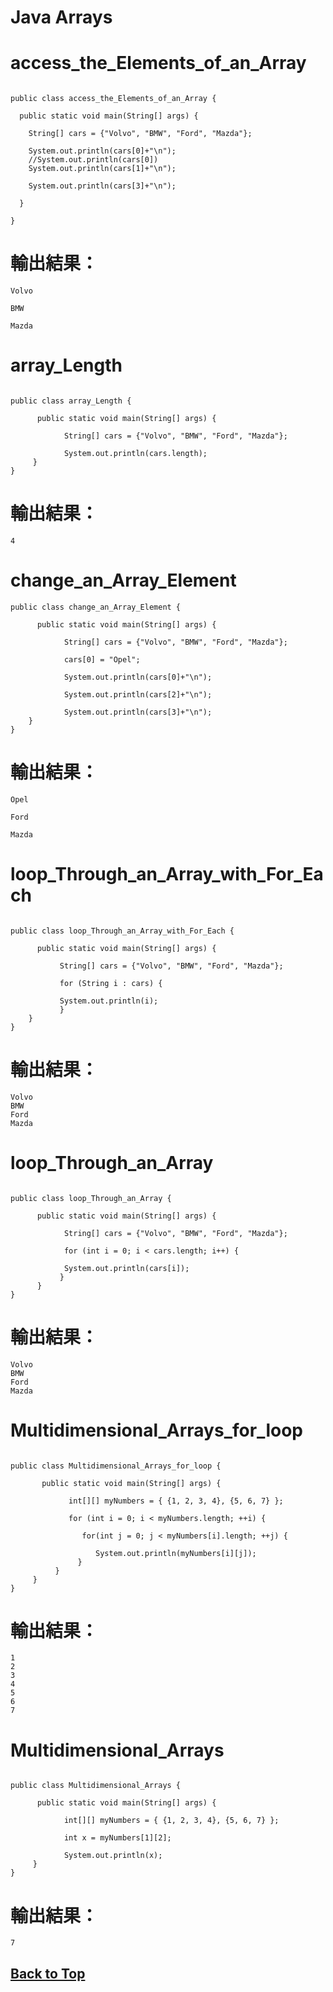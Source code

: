 # Java Arrays
# access_the_Elements_of_an_Array
```

public class access_the_Elements_of_an_Array {
	
  public static void main(String[] args) {
	  
    String[] cars = {"Volvo", "BMW", "Ford", "Mazda"};
    
    System.out.println(cars[0]+"\n");
    //System.out.println(cars[0])
    System.out.println(cars[1]+"\n");
    
    System.out.println(cars[3]+"\n");
  
  }
  
}
```
# 輸出結果：
```
Volvo

BMW

Mazda
```
# array_Length
```

public class array_Length {
	
	  public static void main(String[] args) {
		  
		    String[] cars = {"Volvo", "BMW", "Ford", "Mazda"};
		    
		    System.out.println(cars.length);
	 }
}

```
# 輸出結果：
```
4
```
# change_an_Array_Element
```
public class change_an_Array_Element {
	
	  public static void main(String[] args) {
		  
		    String[] cars = {"Volvo", "BMW", "Ford", "Mazda"};
		    
		    cars[0] = "Opel";
		    
		    System.out.println(cars[0]+"\n");
		    
		    System.out.println(cars[2]+"\n");
		    
		    System.out.println(cars[3]+"\n");
	}
}
```
# 輸出結果：
```
Opel

Ford

Mazda
```
# loop_Through_an_Array_with_For_Each
```

public class loop_Through_an_Array_with_For_Each {
	
	  public static void main(String[] args) {
		  
		   String[] cars = {"Volvo", "BMW", "Ford", "Mazda"};
		   
		   for (String i : cars) {
			   
		   System.out.println(i);
		   }    
	}
}

```
# 輸出結果：
```
Volvo
BMW
Ford
Mazda
```
# loop_Through_an_Array
```

public class loop_Through_an_Array {
	
	  public static void main(String[] args) {
		  
		    String[] cars = {"Volvo", "BMW", "Ford", "Mazda"};
		    
		    for (int i = 0; i < cars.length; i++) {
		    	
		    System.out.println(cars[i]);
		   }
	  }
}

```
# 輸出結果：
```
Volvo
BMW
Ford
Mazda

```
# Multidimensional_Arrays_for_loop
```

public class Multidimensional_Arrays_for_loop {
	
	   public static void main(String[] args) {
		   
		     int[][] myNumbers = { {1, 2, 3, 4}, {5, 6, 7} };
		     
		     for (int i = 0; i < myNumbers.length; ++i) {
		    	 
		        for(int j = 0; j < myNumbers[i].length; ++j) {
		        	
		           System.out.println(myNumbers[i][j]);
		       }
		  }
	 }
}

```
# 輸出結果：
```
1
2
3
4
5
6
7
```
# Multidimensional_Arrays
```

public class Multidimensional_Arrays {
	
	  public static void main(String[] args) {
		  
		    int[][] myNumbers = { {1, 2, 3, 4}, {5, 6, 7} };
		    
		    int x = myNumbers[1][2];
		    
		    System.out.println(x);  
	 }
}
```
# 輸出結果：
```
7
```
## [Back to Top](#readme)
